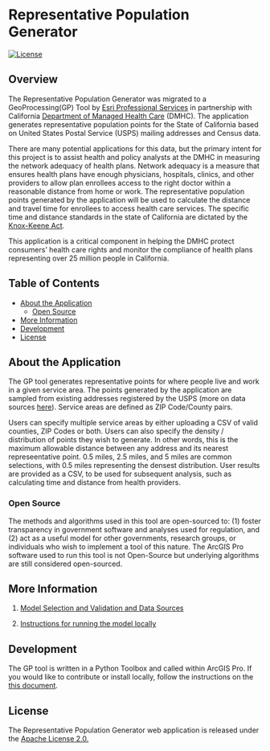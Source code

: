 # Representative Population Generator
[![License](https://img.shields.io/badge/License-Apache%202.0-blue.svg)](https://opensource.org/licenses/Apache-2.0)

## Overview

The Representative Population Generator was migrated to a GeoProcessing(GP) Tool by [Esri Professional Services](https://www.esri.com/en-us/arcgis/services/overview) in partnership with California [Department of Managed Health Care](http://www.dmhc.ca.gov/) (DMHC). The application generates representative population points for the State of California based on United States Postal Service (USPS) mailing addresses and Census data.

There are many potential applications for this data, but the primary intent for this project is to assist health and policy analysts at the DMHC in measuring the network adequacy of health plans. Network adequacy is a measure that ensures health plans have enough physicians, hospitals, clinics, and other providers to allow plan enrollees access to the right doctor within a reasonable distance from home or work. The representative population points generated by the application will be used to calculate the distance and travel time for enrollees to access health care services.  The specific time and distance standards in the state of California are dictated by the [Knox-Keene Act](http://wpso.dmhc.ca.gov/regulations/docs/2017kkaregs.pdf).

This application is a critical component in helping the DMHC protect consumers’ health care rights and monitor the compliance of health plans representing over 25 million people in California.

## Table of Contents
- [About the Application](#about-the-application)
    - [Open Source](#open-source)
- [More Information](#more-information)
- [Development](#development)
- [License](#license)

## About the Application

The GP tool generates representative points for where people live and work in a given service area. The points generated by the application are sampled from existing addresses registered by the USPS (more on data sources [here](models/README.md)). Service areas are defined as ZIP Code/County pairs.

Users can specify multiple service areas by either uploading a CSV of valid counties, ZIP Codes or both. Users can also specify the density / distribution of points they wish to generate. In other words, this is the maximum allowable distance between any address and its nearest represeentative point. 0.5 miles, 2.5 miles, and 5 miles are common selections, with 0.5 miles representing the densest distribution. User results are provided as a CSV, to be used for subsequent analysis, such as calculating time and distance from health providers.

### Open Source

The methods and algorithms used in this tool are open-sourced to: (1) foster transparency in government software and analyses used for regulation, and (2) act as a useful model for other governments, research groups, or individuals who wish to implement a tool of this nature. The ArcGIS Pro software used to run this tool is not Open-Source but underlying algorithms are still considered open-sourced.


## More Information

1. [Model Selection and Validation and Data Sources](models/README.md)

2. [Instructions for running the model locally](models/etl/README.md)


## Development

The GP tool is written in a Python Toolbox and called within ArcGIS Pro. If you would like to contribute or install locally, follow the instructions on the [this document](CONTRIBUTE.md).


## License

The Representative Population Generator web application is released under the [Apache License 2.](https://opensource.org/licenses/Apache-2.0)[0.](https://opensource.org/licenses/Apache-2.0)
